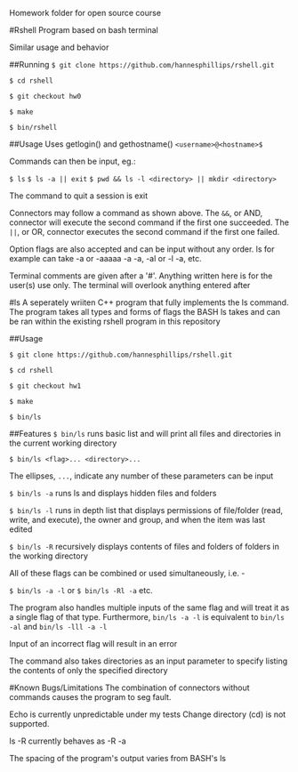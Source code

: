 Homework folder for open source course

#Rshell
Program based on bash terminal

Similar usage and behavior

##Running
``$ git clone https://github.com/hannesphillips/rshell.git``

``$ cd rshell``

``$ git checkout hw0``

``$ make``

``$ bin/rshell``

##Usage
Uses getlogin() and gethostname() 
``<username>@<hostname>$``

Commands can then be input, eg.:

``$ ls``
``$ ls -a || exit``
``$ pwd && ls -l <directory> || mkdir <directory>``

The command to quit a session is exit

Connectors may follow a command as shown above. The ``&&``, or AND, connector
will execute the second command if the first one succeeded. The ``||``, or OR,
connector executes the second command if the first one failed.

Option flags are also accepted and can be input without any order.
ls for example can take -a or -aaaaa -a -a, -al or -l -a, etc.

Terminal comments are given after a '#'. Anything written here is for
the user(s) use only. The terminal will overlook anything entered after


#ls
A seperately wriiten C++ program that fully implements the ls command.
The program takes all types and forms of flags the BASH ls takes and can be ran within the existing rshell program in this repository

##Usage

`$ git clone https://github.com/hannesphillips/rshell.git`

`$ cd rshell`

`$ git checkout hw1`

`$ make`

`$ bin/ls`


##Features
`$ bin/ls` runs basic list and will print all files and directories in the current working directory

`$ bin/ls <flag>... <directory>...`

The ellipses, `...`, indicate any number of these parameters can be input

`$ bin/ls -a` runs ls and displays hidden files and folders

`$ bin/ls -l` runs in depth list that displays permissions of file/folder (read, write, and execute), the owner and group, and when the item was last edited

`$ bin/ls -R` recursively displays contents of files and folders of folders in the working directory

All of these flags can be combined or used simultaneously, i.e. -

`$ bin/ls -a -l` or `$ bin/ls -Rl -a` etc.

The program also handles multiple inputs of the same flag and will treat it as a single flag of that type. Furthermore, `bin/ls -a -l` is equivalent to `bin/ls -al` and `bin/ls -lll -a -l`

Input of an incorrect flag will result in an error

The command also takes directories as an input parameter to specify listing the contents of only the specified directory

#Known Bugs/Limitations
The combination of connectors without commands causes the program to
seg fault.

Echo is currently unpredictable under my tests
Change directory (cd) is not supported.

ls -R currently behaves as -R -a

The spacing of the program's output varies from BASH's ls
